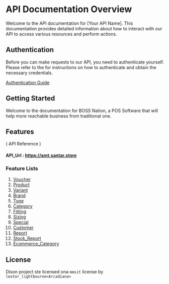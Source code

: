 # API Documentation Overview

Welcome to the API documentation for [Your API Name]. This documentation provides detailed information about how to interact with our API to access various resources and perform actions.

## Authentication

Before you can make requests to our API, you need to authenticate yourself. Please refer to the for instructions on how to authenticate and obtain the necessary credentials.

[Authentication Guide](./_doc/AUTH.md)

## Getting Started

Welcome to the documentation for BOSS Nation, a POS Software that will help more reachable business from traditional one.

## Features

( API Reference )
#### API_Url : https://amt.santar.store

### Feature Lists

1. [Voucher](./_doc/VOUCHER.md)
1. [Product](./_doc/PRODUCT.md)
1. [Variant](./_doc/PRODUCT_VARIANT.md)
1. [Brand](./_doc/PRODUCT_BRAND.md)
1. [Type](./_doc/PRODUCT_TYPE.md)
1. [Category](./_doc/PRODUCT_CATEGORY.md)
1. [Fitting](./_doc/PRODUCT_FITTING.md)
1. [Sizing](./_doc/PRODUCT_SIZING.md)
1. [Special](./_doc/SPECIAL.md)
1. [Customer](./_doc/CUSTOMER.md)
1. [Report](./_doc/REPORT.md)
1. [Stock_Report](./_doc/STOCK_REPORT.md)
1. [Ecommerce_Category](./_doc/ECOMMERCE_CATEGORY.md)

## License

Dison project ste licensed ona  `mmsit` license by `lextor_lightbourne<Arcadiana>`
